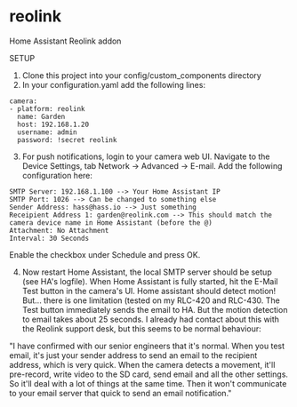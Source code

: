 # reolink
Home Assistant Reolink addon

SETUP
1. Clone this project into your config/custom_components directory
2. In your configuration.yaml add the following lines:

```text
camera:
- platform: reolink 
  name: Garden
  host: 192.168.1.20
  username: admin
  password: !secret reolink
```
  
3. For push notifications, login to your camera web UI. 
Navigate to the Device Settings, tab Network -> Advanced -> E-mail.
Add the following configuration here:

```text
SMTP Server: 192.168.1.100 --> Your Home Assistant IP
SMTP Port: 1026 --> Can be changed to something else
Sender Address: hass@hass.io --> Just something
Receipient Address 1: garden@reolink.com --> This should match the camera device name in Home Assistant (before the @)
Attachment: No Attachment
Interval: 30 Seconds
```

Enable the checkbox under Schedule and press OK.

4. Now restart Home Assistant, the local SMTP server should be setup (see HA's logfile). When Home Assistant is fully started, hit the E-Mail Test button in the camera's UI. Home assistant should detect motion! But... there is one limitation (tested on my RLC-420 and RLC-430. The Test button immediately sends the email to HA. But the motion detection to email takes about 25 seconds. I already had contact about this with the Reolink support desk, but this seems to be normal behaviour:

"I have confirmed with our senior engineers that it's normal. When you test email, it's just your sender address to send an email to the recipient address, which is very quick. When the camera detects a movement, it'll pre-record, write video to the SD card, send email and all the other settings. So it'll deal with a lot of things at the same time. Then it won't communicate to your email server that quick to send an email notification."
